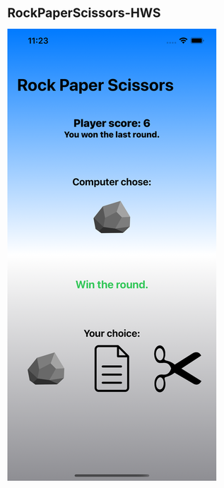 # RockPaperScissors-HWS
![alt text](https://github.com/Alokin24/RockPaperScissors-HWS/blob/main/screenshot.png?raw=true&height=100&width=100)
